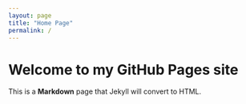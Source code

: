 ```yaml
---
layout: page
title: "Home Page"
permalink: /
---
```


# Welcome to my GitHub Pages site

This is a **Markdown** page that Jekyll will convert to HTML.
